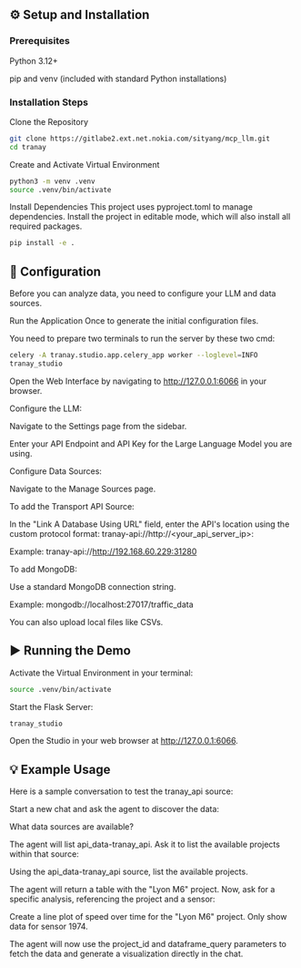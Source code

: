 ## ⚙️ Setup and Installation
### Prerequisites
Python 3.12+

pip and venv (included with standard Python installations)

### Installation Steps
Clone the Repository

```Bash
git clone https://gitlabe2.ext.net.nokia.com/sityang/mcp_llm.git
cd tranay
```
Create and Activate Virtual Environment


```Bash
python3 -m venv .venv
source .venv/bin/activate
```
Install Dependencies
This project uses pyproject.toml to manage dependencies. Install the project in editable mode, which will also install all required packages.

```Bash
pip install -e .
```
## 🔧 Configuration
Before you can analyze data, you need to configure your LLM and data sources.

Run the Application Once to generate the initial configuration files.

You need to prepare two terminals to run the server by these two cmd:
```Bash
celery -A tranay.studio.app.celery_app worker --loglevel=INFO
tranay_studio
```
Open the Web Interface by navigating to http://127.0.0.1:6066 in your browser.

Configure the LLM:

Navigate to the Settings page from the sidebar.

Enter your API Endpoint and API Key for the Large Language Model you are using.

Configure Data Sources:

Navigate to the Manage Sources page.

To add the Transport API Source:

In the "Link A Database Using URL" field, enter the API's location using the custom protocol format: tranay-api://http://<your_api_server_ip>:<port>

Example: tranay-api://http://192.168.60.229:31280

To add MongoDB:

Use a standard MongoDB connection string.

Example: mongodb://localhost:27017/traffic_data

You can also upload local files like CSVs.

## ▶️ Running the Demo
Activate the Virtual Environment in your terminal:

```Bash
source .venv/bin/activate
```
Start the Flask Server:

```Bash
tranay_studio
```
Open the Studio in your web browser at http://127.0.0.1:6066.

## 💡 Example Usage
Here is a sample conversation to test the tranay_api source:

Start a new chat and ask the agent to discover the data:

What data sources are available?

The agent will list api_data-tranay_api. Ask it to list the available projects within that source:

Using the api_data-tranay_api source, list the available projects.

The agent will return a table with the "Lyon M6" project. Now, ask for a specific analysis, referencing the project and a sensor:

Create a line plot of speed over time for the "Lyon M6" project. Only show data for sensor 1974.

The agent will now use the project_id and dataframe_query parameters to fetch the data and generate a visualization directly in the chat.